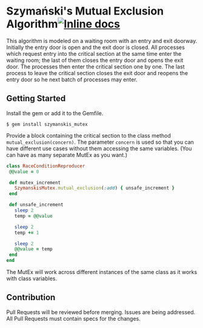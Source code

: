 # Szymański's Mutual Exclusion Algorithm[![Inline docs](http://inch-ci.org/github/EByrdS/szymanskis_mutex.svg?branch=master)](http://inch-ci.org/github/EByrdS/szymanskis_mutex)
This algorithm is modeled on a waiting room with an entry and exit doorway.
Initially the entry door is open and the exit door is closed.
All processes which request entry into the critical section at the same time
enter the waiting room; the last of them closes the entry door and opens
the exit door. The processes then enter the critical section one by one.
The last process to leave the critical section closes the exit door and
reopens the entry door so he next batch of processes may enter.

## Getting Started
Install the gem or add it to the Gemfile.
```
$ gem install szymanskis_mutex
```

Provide a block containing the critical section to the class method
`mutual_exclusion(concern)`. The parameter `concern` is used so that
you can have different use cases without them accessing the same variables.
(You can have as many separate MutEx as you want.)

```ruby
class RaceConditionReproducer
 @@value = 0

 def mutex_increment
   SzymanskisMutex.mutual_exclusion(:add) { unsafe_increment }
 end

 def unsafe_increment
   sleep 2
   temp = @@value

   sleep 2
   temp += 1

   sleep 2
   @@value = temp
 end
end
```

The MutEx will work across different instances of the same class as
it works with class variables.

## Contribution
Pull Requests will be reviewed before merging. Issues are being addressed.
All Pull Requests must contain specs for the changes.
